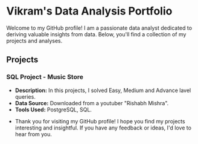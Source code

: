 # Vikram's Data Analysis Portfolio

Welcome to my GitHub profile! I am a passionate data analyst dedicated to deriving valuable insights from data. Below, you'll find a collection of my projects and analyses.

## Projects

### SQL Project - Music Store

- **Description:** In this projects, I solved Easy, Medium and Advance lavel queries.
- **Data Source:** Downloaded from a youtuber "Rishabh Mishra".
- **Tools Used:** PostgreSQL, SQL.
- <!---**Analysis Highlights:** A few key insights or findings from the analysis.
- **How to Use:** Download Data(In form of database), Copy and paste queries, I uploded in my repository, question set wise.

### Excel Project - Vrinda Store Sales Dashboard & Report

- **Description:** In this project, I cleaned data, with the help of pivot tables, makes dashboard. 
- **Data Source:** Downloaded from a youtuber "Rishabh Mishra". 
- **Tools Used:** Excel, cleaning, pivot tables, dashboard.
- **Analysis Highlights:** Max. sales is in march(Rs1.93M) while max. no. orders is in May(2617).Amazon(Rs7.52M), Flipkart and Myntra Have higher sales.for more-check project
- **How to Use:** Provide instructions on how to replicate the analysis or use the results.


## Data Cleaning and Processing

I believe in the importance of clean and well-processed data. In my repositories, you'll find scripts and notebooks showcasing my skills in data cleaning and processing.


## Tools and Technologies

- **Programming Languages:** R, SQL
- **Visualization Tools:** Tableau, Excel Dashboards

## Contact

Feel free to reach out if you have any questions, suggestions, or collaboration opportunities. You can connect with me through:

- [LinkedIn](https://www.linkedin.com/in/vikram-the-analyst/)

## Acknowledgments

<!---I want to express my gratitude to [mention any collaborators, open-source contributors, or data sources] for their contributions and support.--->

Thank you for visiting my GitHub profile! I hope you find my projects interesting and insightful. If you have any feedback or ideas, I'd love to hear from you.

<!---
Vikram4341/Vikram4341 is a ✨ special ✨ repository because its `README.md` (this file) appears on your GitHub profile.
You can click the Preview link to take a look at your changes.
--->

